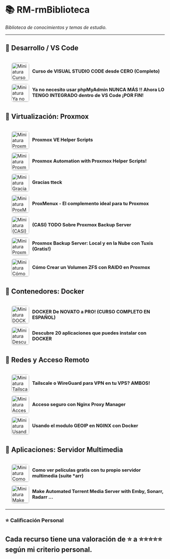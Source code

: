 # 📚 RM-rmBiblioteca
*Biblioteca de conocimientos y temas de estudio.*

<style>
/* === Estilos generales === */
summary {
  font-size: 1.05em;
  padding: 6px 0;
  cursor: pointer;
  display: flex;
  align-items: center;
}
.summary-img {
  margin-right: 10px;
  border-radius: 6px;
  box-shadow: 0 1px 3px rgba(0,0,0,0.25);
}
.detail-card {
  padding: 15px;
  margin: 10px 0 15px 10px;
  border-left: 3px solid #4CAF50;
  border-radius: 8px;
  box-shadow: 0 2px 5px rgba(0,0,0,0.08);
  overflow: hidden;
  background-color: #fdfdfd; /* claro por defecto */
  color: #000; /* texto predeterminado */
}
/* Imagen en detalle flotando a la derecha */
.detail-card img {
  float: right;
  margin-left: 15px;
  border-radius: 8px;
  box-shadow: 0 2px 6px rgba(0,0,0,0.15);
}
/* Autor debajo de la imagen */
.author {
  display: block;
  margin-top: 10px;
  color: #1976d2; /* azul accesible */
}
/* Descripción y comentario sin estilos de fuente */
.desc, .comment {
  font-style: normal;
  color: inherit;
}

/* === Modo oscuro === */
@media (prefers-color-scheme: dark) {
  .detail-card {
    background-color: #1e1e1e;
    border-left-color: #4CAF50;
    color: #ddd;
    box-shadow: 0 2px 5px rgba(255,255,255,0.05);
  }
  .detail-card img {
    box-shadow: 0 2px 6px rgba(255,255,255,0.08);
  }
}
</style>

---


## 📂 Desarrollo / VS Code
<div style="padding-left:20px;padding-top:10px;">
<details>
  <summary>
    <img src="https://i.ytimg.com/vi/TbzrOz8HbFM/mqdefault.jpg" alt="Miniatura Curso de VISUAL STUDIO CODE desde CERO (Completo)" width="55" class="summary-img">
    <span><strong>Curso de VISUAL STUDIO CODE desde CERO (Completo)</strong></span>
  </summary>
  <div class="detail-card">
    <a href="https://www.youtube.com/watch?v=TbzrOz8HbFM" target="_blank"><img src="https://i.ytimg.com/vi/TbzrOz8HbFM/mqdefault.jpg" alt="Imagen Curso de VISUAL STUDIO CODE desde CERO (Completo)" width="180"></a>
    <a class="author" href="https://www.youtube.com/@SoyDalto" target="_blank">Soy Dalto</a>
    <p class="desc">MENU DEL CURSO DE VISUAL STUDIO CODE  
0:00:00 - Introducción  
0:01:22 - Entendiendo VS Code  
0:08:09 - Descarga y configuración  
0:14:12 - Interfaz de VS Code  
0:21:29 - Explorer  
0:33:41 - Search  
0:43:02 - Source Control (git)  
0:51:50 - Run and Debug (debugger)  
1:00:20 - Extensions  
1:11:48 - User Settings  
1:26:34 - Atajos de teclado (shortcuts)  
1:39:01 - Snippets  
1:49:07 - Emmet  
2:07:37 - Pair Programming (copilot)  
2:17:20 - Cierre del curso  </p>
    <p><strong>Calificación:</strong> ★★★★★</p>
    <p class="comment">💭 Comentario pendiente.</p>
  </div>
</details>

<details>
  <summary>
    <img src="https://i.ytimg.com/vi/SB7_z25DdaY/mqdefault.jpg" alt="Miniatura Ya no necesito usar phpMyAdmin NUNCA MÁS !! Ahora LO TENGO INTEGRADO dentro de VS Code ¡POR FIN!" width="55" class="summary-img">
    <span><strong>Ya no necesito usar phpMyAdmin NUNCA MÁS !! Ahora LO TENGO INTEGRADO dentro de VS Code ¡POR FIN!</strong></span>
  </summary>
  <div class="detail-card">
    <a href="https://www.youtube.com/watch?v=SB7_z25DdaY" target="_blank"><img src="https://i.ytimg.com/vi/SB7_z25DdaY/mqdefault.jpg" alt="Imagen Ya no necesito usar phpMyAdmin NUNCA MÁS !! Ahora LO TENGO INTEGRADO dentro de VS Code ¡POR FIN!" width="180"></a>
    <a class="author" href="https://www.youtube.com/@VictorRoblesWEB" target="_blank">Victor Robles WEB</a>
    <p class="desc">Cómo integrar la administración MySQL directamente en VS Code, sin necesidad de usar phpMyAdmin.</p>
    <p><strong>Calificación:</strong> ★★★★★</p>
    <p class="comment">💭 Comentario pendiente.</p>
  </div>
</details>

</div>

## 📂 Virtualización: Proxmox
<div style="padding-left:20px;padding-top:10px;">
<details>
  <summary>
    <img src="https://i.ytimg.com/vi/gRVSbqXejtk/mqdefault.jpg" alt="Miniatura Proxmox VE Helper Scripts" width="55" class="summary-img">
    <span><strong>Proxmox VE Helper Scripts</strong></span>
  </summary>
  <div class="detail-card">
    <a href="https://www.youtube.com/watch?v=gRVSbqXejtk" target="_blank"><img src="https://i.ytimg.com/vi/gRVSbqXejtk/mqdefault.jpg" alt="Imagen Proxmox VE Helper Scripts" width="180"></a>
    <a class="author" href="https://www.youtube.com/@TechnoTim" target="_blank">Techno Tim</a>
    <p class="desc">Introducción a Proxmox VE Helper-Scripts y cómo automatizar tareas y desplegar contenedores con un solo comando.</p>
    <p><strong>Calificación:</strong> ★★★★★</p>
    <p class="comment">💭 Comentario pendiente.</p>
  </div>
</details>

<details>
  <summary>
    <img src="https://i.ytimg.com/vi/kcpu4z5eSEU/mqdefault.jpg" alt="Miniatura Proxmox Automation with Proxmox Helper Scripts!" width="55" class="summary-img">
    <span><strong>Proxmox Automation with Proxmox Helper Scripts!</strong></span>
  </summary>
  <div class="detail-card">
    <a href="https://www.youtube.com/watch?v=kcpu4z5eSEU" target="_blank"><img src="https://i.ytimg.com/vi/kcpu4z5eSEU/mqdefault.jpg" alt="Imagen Proxmox Automation with Proxmox Helper Scripts!" width="180"></a>
    <a class="author" href="https://www.youtube.com/@TechnoTim" target="_blank">Techno Tim</a>
    <p class="desc">Automatiza Proxmox con los Helper-Scripts: ajustes de posinstalación, despliegue de contenedores LXC y servicios comunes.</p>
    <p><strong>Calificación:</strong> ★★★★★</p>
    <p class="comment">💭 Comentario pendiente.</p>
  </div>
</details>

<details>
  <summary>
    <img src="https://i.ytimg.com/vi/N6T_LnCxL9g/mqdefault.jpg" alt="Miniatura Gracias tteck" width="55" class="summary-img">
    <span><strong>Gracias tteck</strong></span>
  </summary>
  <div class="detail-card">
    <a href="https://www.youtube.com/watch?v=N6T_LnCxL9g" target="_blank"><img src="https://i.ytimg.com/vi/N6T_LnCxL9g/mqdefault.jpg" alt="Imagen Gracias tteck" width="180"></a>
    <a class="author" href="https://www.youtube.com/@JonatanCastro" target="_blank">Jonatan Castro</a>
    <p class="desc">Homenaje y agradecimiento a tteck, creador de los Proxmox VE Helper-Scripts, destacando su impacto en la comunidad.</p>
    <p><strong>Calificación:</strong> ★★★★★</p>
    <p class="comment">💭 Comentario pendiente.</p>
  </div>
</details>

<details>
  <summary>
    <img src="https://i.ytimg.com/vi/WtvcaK5lUZA/mqdefault.jpg" alt="Miniatura ProxMenux - El complemento ideal para tu Proxmox" width="55" class="summary-img">
    <span><strong>ProxMenux - El complemento ideal para tu Proxmox</strong></span>
  </summary>
  <div class="detail-card">
    <a href="https://www.youtube.com/watch?v=WtvcaK5lUZA" target="_blank"><img src="https://i.ytimg.com/vi/WtvcaK5lUZA/mqdefault.jpg" alt="Imagen ProxMenux - El complemento ideal para tu Proxmox" width="180"></a>
    <a class="author" href="https://www.youtube.com/@JonatanCastro" target="_blank">Jonatan Castro</a>
    <p class="desc">Presenta ProxMenux: un menú interactivo para administrar Proxmox VE y simplificar tareas de posinstalación y mantenimiento.</p>
    <p><strong>Calificación:</strong> ★★★</p>
    <p class="comment">💭 Comentario pendiente.</p>
  </div>
</details>

<details>
  <summary>
    <img src="https://i.ytimg.com/vi/sws3iNGKsXs/mqdefault.jpg" alt="Miniatura (CASI) TODO Sobre Proxmox Backup Server" width="55" class="summary-img">
    <span><strong>(CASI) TODO Sobre Proxmox Backup Server</strong></span>
  </summary>
  <div class="detail-card">
    <a href="https://www.youtube.com/watch?v=sws3iNGKsXs" target="_blank"><img src="https://i.ytimg.com/vi/sws3iNGKsXs/mqdefault.jpg" alt="Imagen (CASI) TODO Sobre Proxmox Backup Server" width="180"></a>
    <a class="author" href="https://www.youtube.com/@JonatanCastro" target="_blank">Jonatan Castro</a>
    <p class="desc">Guía integral de PBS: instalación y configuración, creación de usuarios, sincronizaciones remotas, restauración y consejos prácticos.</p>
    <p><strong>Calificación:</strong> ★★★★</p>
    <p class="comment">💭 Comentario pendiente.</p>
  </div>
</details>

<details>
  <summary>
    <img src="https://i.ytimg.com/vi/lYdoCKGyqFc/mqdefault.jpg" alt="Miniatura Proxmox Backup Server: Local y en la Nube con Tuxis (Gratis!)" width="55" class="summary-img">
    <span><strong>Proxmox Backup Server: Local y en la Nube con Tuxis (Gratis!)</strong></span>
  </summary>
  <div class="detail-card">
    <a href="https://www.youtube.com/watch?v=lYdoCKGyqFc" target="_blank"><img src="https://i.ytimg.com/vi/lYdoCKGyqFc/mqdefault.jpg" alt="Imagen Proxmox Backup Server: Local y en la Nube con Tuxis (Gratis!)" width="180"></a>
    <a class="author" href="https://www.youtube.com/@JonatanCastro" target="_blank">Jonatan Castro</a>
    <p class="desc">Configura PBS en local y en la nube con almacenamiento remoto de Tuxis (plan gratuito).</p>
    <p><strong>Calificación:</strong> ★★★★</p>
    <p class="comment">💭 Comentario pendiente.</p>
  </div>
</details>

<details>
  <summary>
    <img src="https://i.ytimg.com/vi/pkwL2iuw9po/mqdefault.jpg" alt="Miniatura Cómo Crear un Volumen ZFS con RAID0 en Proxmox" width="55" class="summary-img">
    <span><strong>Cómo Crear un Volumen ZFS con RAID0 en Proxmox</strong></span>
  </summary>
  <div class="detail-card">
    <a href="https://www.youtube.com/watch?v=pkwL2iuw9po" target="_blank"><img src="https://i.ytimg.com/vi/pkwL2iuw9po/mqdefault.jpg" alt="Imagen Cómo Crear un Volumen ZFS con RAID0 en Proxmox" width="180"></a>
    <a class="author" href="https://www.youtube.com/@JonatanCastro" target="_blank">Jonatan Castro</a>
    <p class="desc">Paso a paso para crear un pool ZFS en RAID0, repasando datasets/zvols y consideraciones de rendimiento.</p>
    <p><strong>Calificación:</strong> ★★★★</p>
    <p class="comment">💭 Comentario pendiente.</p>
  </div>
</details>

</div>

## 📂 Contenedores: Docker
<div style="padding-left:20px;padding-top:10px;">
<details>
  <summary>
    <img src="https://i.ytimg.com/vi/CV_Uf3Dq-EU/mqdefault.jpg" alt="Miniatura DOCKER De NOVATO a PRO! (CURSO COMPLETO EN ESPAÑOL)" width="55" class="summary-img">
    <span><strong>DOCKER De NOVATO a PRO! (CURSO COMPLETO EN ESPAÑOL)</strong></span>
  </summary>
  <div class="detail-card">
    <a href="https://www.youtube.com/watch?v=CV_Uf3Dq-EU" target="_blank"><img src="https://i.ytimg.com/vi/CV_Uf3Dq-EU/mqdefault.jpg" alt="Imagen DOCKER De NOVATO a PRO! (CURSO COMPLETO EN ESPAÑOL)" width="180"></a>
    <a class="author" href="https://www.youtube.com/@pablokbs" target="_blank">Pelado Nerd</a>
    <p class="desc">Curso completo: instalación, imágenes y contenedores, volúmenes, redes, Dockerfile y Docker Compose.</p>
    <p><strong>Calificación:</strong> ★★★★★</p>
    <p class="comment">💭 Comentario pendiente.</p>
  </div>
</details>

<details>
  <summary>
    <img src="https://i.ytimg.com/vi/gqpJ7RE02Ao/mqdefault.jpg" alt="Miniatura Descubre 20 aplicaciones que puedes instalar con DOCKER" width="55" class="summary-img">
    <span><strong>Descubre 20 aplicaciones que puedes instalar con DOCKER</strong></span>
  </summary>
  <div class="detail-card">
    <a href="https://www.youtube.com/watch?v=gqpJ7RE02Ao" target="_blank"><img src="https://i.ytimg.com/vi/gqpJ7RE02Ao/mqdefault.jpg" alt="Imagen Descubre 20 aplicaciones que puedes instalar con DOCKER" width="180"></a>
    <a class="author" href="https://www.youtube.com/@DomoticaFacilconJota" target="_blank">Domótica Fácil con Jota</a>
    <p class="desc">Lista de 20 aplicaciones que puedes instalar usando Docker, más allá de la domótica.</p>
    <p><strong>Calificación:</strong> ★★★★</p>
    <p class="comment">💭 Comentario pendiente.</p>
  </div>
</details>

</div>

## 📂 Redes y Acceso Remoto
<div style="padding-left:20px;padding-top:10px;">
<details>
  <summary>
    <img src="https://i.ytimg.com/vi/cxHwVsgVKRA/mqdefault.jpg" alt="Miniatura Tailscale o WireGuard para VPN en tu VPS? AMBOS!" width="55" class="summary-img">
    <span><strong>Tailscale o WireGuard para VPN en tu VPS? AMBOS!</strong></span>
  </summary>
  <div class="detail-card">
    <a href="https://www.youtube.com/watch?v=cxHwVsgVKRA&list=PL5LXSDCW5qwaVdE4dTGAJAsELY96B_T5B&index=1" target="_blank"><img src="https://i.ytimg.com/vi/cxHwVsgVKRA/mqdefault.jpg" alt="Imagen Tailscale o WireGuard para VPN en tu VPS? AMBOS!" width="180"></a>
    <a class="author" href="https://www.youtube.com/@JonatanCastro" target="_blank">Jonatan Castro</a>
    <p class="desc">Comparativa y demo en un VPS: cuándo usar Tailscale o WireGuard y cómo combinarlos en un mismo servidor.</p>
    <p><strong>Calificación:</strong> ★★★★★</p>
    <p class="comment">💭 Comentario pendiente.</p>
  </div>
</details>

<details>
  <summary>
    <img src="https://i.ytimg.com/vi/0ghEc_R6png/mqdefault.jpg" alt="Miniatura Acceso seguro con Nginx Proxy Manager" width="55" class="summary-img">
    <span><strong>Acceso seguro con Nginx Proxy Manager</strong></span>
  </summary>
  <div class="detail-card">
    <a href="https://www.youtube.com/watch?v=0ghEc_R6png" target="_blank"><img src="https://i.ytimg.com/vi/0ghEc_R6png/mqdefault.jpg" alt="Imagen Acceso seguro con Nginx Proxy Manager" width="180"></a>
    <a class="author" href="https://www.youtube.com/@JonatanCastro" target="_blank">Jonatan Castro</a>
    <p class="desc">Explica qué es un reverse proxy y cómo configurar Nginx Proxy Manager con certificados de Let's Encrypt.</p>
    <p><strong>Calificación:</strong> ★★★★★</p>
    <p class="comment">💭 Comentario pendiente.</p>
  </div>
</details>

<details>
  <summary>
    <img src="https://i.ytimg.com/vi/ZpEfjsJamcU/mqdefault.jpg" alt="Miniatura Usando el modulo GEOIP en NGINX con Docker" width="55" class="summary-img">
    <span><strong>Usando el modulo GEOIP en NGINX con Docker</strong></span>
  </summary>
  <div class="detail-card">
    <a href="https://www.youtube.com/watch?v=ZpEfjsJamcU" target="_blank"><img src="https://i.ytimg.com/vi/ZpEfjsJamcU/mqdefault.jpg" alt="Imagen Usando el modulo GEOIP en NGINX con Docker" width="180"></a>
    <a class="author" href="https://www.youtube.com/@pablokbs" target="_blank">Pelado Nerd</a>
    <p class="desc">Uso del módulo GeoIP en Nginx dentro de Docker para redirigir por país a sitios o páginas diferentes.</p>
    <p><strong>Calificación:</strong> ★★★★</p>
    <p class="comment">💭 Comentario pendiente.</p>
  </div>
</details>

</div>

## 📂 Aplicaciones: Servidor Multimedia
<div style="padding-left:20px;padding-top:10px;">
<details>
  <summary>
    <img src="https://i.ytimg.com/vi/t1RWOydFWy8/mqdefault.jpg" alt="Miniatura Como ver películas gratis con tu propio servidor multimedia (suite *arr)" width="55" class="summary-img">
    <span><strong>Como ver películas gratis con tu propio servidor multimedia (suite *arr)</strong></span>
  </summary>
  <div class="detail-card">
    <a href="https://www.youtube.com/watch?v=t1RWOydFWy8" target="_blank"><img src="https://i.ytimg.com/vi/t1RWOydFWy8/mqdefault.jpg" alt="Imagen Como ver películas gratis con tu propio servidor multimedia (suite *arr)" width="180"></a>
    <a class="author" href="https://www.youtube.com/@JonatanCastro" target="_blank">Jonatan Castro</a>
    <p class="desc">Configuración de la suite *Arr (Radarr/Sonarr/Prowlarr) con qBittorrent y un servidor multimedia (Jellyfin o Plex) para automatizar descargas.</p>
    <p><strong>Calificación:</strong> ★★★★★</p>
    <p class="comment">💭 Comentario pendiente.</p>
  </div>
</details>

<details>
  <summary>
    <img src="https://i.ytimg.com/vi/LD8-Qr3B2-o/mqdefault.jpg" alt="Miniatura Make Automated Torrent Media Server with Emby, Sonarr, Radarr ..." width="55" class="summary-img">
    <span><strong>Make Automated Torrent Media Server with Emby, Sonarr, Radarr ...</strong></span>
  </summary>
  <div class="detail-card">
    <a href="https://www.youtube.com/watch?v=LD8-Qr3B2-o" target="_blank"><img src="https://i.ytimg.com/vi/LD8-Qr3B2-o/mqdefault.jpg" alt="Imagen Make Automated Torrent Media Server with Emby, Sonarr, Radarr ..." width="180"></a>
    <span class="author">Tom Spark's Reviews</span>
    <p class="desc">Guía para montar un servidor multimedia automatizado usando Emby, Sonarr, Radarr, Prowlarr y qBittorrent en Windows.</p>
    <p><strong>Calificación:</strong> ★★</p>
    <p class="comment">💭 Solo le dejo 2 estrellas porque no me gustó que casi todo es de pago y para Windows.</p>
  </div>
</details>

</div>

---
### ⭐ Calificación Personal
Cada recurso tiene una valoración de ⭐ a ⭐⭐⭐⭐⭐ según mi criterio personal.
---

